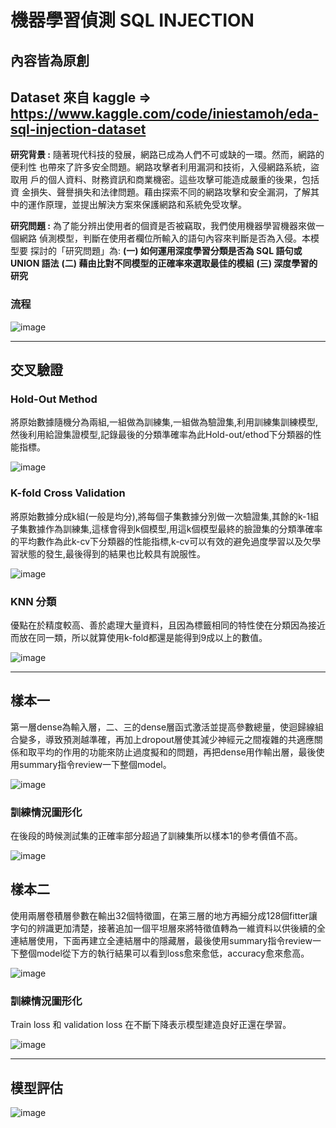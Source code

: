# 機器學習偵測 SQL INJECTION

## **內容皆為原創**


## **Dataset 來自 kaggle** => https://www.kaggle.com/code/iniestamoh/eda-sql-injection-dataset

**研究背景 :** 隨著現代科技的發展，網路已成為人們不可或缺的一環。然而，網路的便利性 也帶來了許多安全問題。網路攻擊者利用漏洞和技術，入侵網路系統，盜取用 戶的個人資料、財務資訊和商業機密。這些攻擊可能造成嚴重的後果，包括資 金損失、聲譽損失和法律問題。藉由探索不同的網路攻擊和安全漏洞，了解其 中的運作原理，並提出解決方案來保護網路和系統免受攻擊。 

**研究問題 :** 為了能分辨出使用者的個資是否被竊取，我們使用機器學習機器來做一個網路 偵測模型，判斷在使用者欄位所輸入的語句內容來判斷是否為入侵。本模型要 探討的「研究問題」為: 
       **(一)   如何運用深度學習分類是否為 SQL 語句或 UNION 語法**
       **(二)  藉由比對不同模型的正確率來選取最佳的模組**
       **(三)   深度學習的研究**
       


### 流程
![image](https://github.com/ali1234-56/try/blob/master/%E6%9C%9F%E4%B8%AD/%E5%9C%96%E7%89%87/1.PNG)


---

## 交叉驗證

### Hold-Out Method

將原始數據隨機分為兩組,一組做為訓練集,一組做為驗證集,利用訓練集訓練模型,然後利用給證集證模型,記錄最後的分類準確率為此Hold-out/ethod下分類器的性能指標。

![image](https://github.com/ali1234-56/try/blob/master/%E6%9C%9F%E4%B8%AD/%E5%9C%96%E7%89%87/3.PNG)



### K-fold Cross Validation

將原始數據分成k組(一般是均分),將每個子集數據分別做一次驗證集,其餘的k-1組子集數據作為訓練集,這樣會得到k個模型,用這k個模型最終的臉證集的分類準確率的平均數作為此k-cv下分類器的性能指標,k-cv可以有效的避免過度學習以及欠學習狀態的發生,最後得到的結果也比較具有說服性。

![image](https://github.com/ali1234-56/try/blob/master/%E6%9C%9F%E4%B8%AD/%E5%9C%96%E7%89%87/4.PNG)



### KNN 分類

優點在於精度較高、善於處理大量資料，且因為標籤相同的特性使在分類因為接近而放在同一類，所以就算使用k-fold都還是能得到9成以上的數值。

![image](https://github.com/ali1234-56/try/blob/master/%E6%9C%9F%E4%B8%AD/%E5%9C%96%E7%89%87/5.PNG)


---

## 樣本一

第一層dense為輸入層，二、三的dense層函式激活並提高參數總量，使迴歸線組合變多，導致預測越準確，再加上dropout層使其減少神經元之間複雜的共適應關係和取平均的作用的功能來防止過度擬和的問題，再把dense用作輸出層，最後使用summary指令review一下整個model。

![image](https://github.com/ali1234-56/try/blob/master/%E6%9C%9F%E4%B8%AD/%E5%9C%96%E7%89%87/6.PNG)

### 訓練情況圖形化

在後段的時候測試集的正確率部分超過了訓練集所以樣本1的參考價值不高。

![image](https://github.com/ali1234-56/try/blob/master/%E6%9C%9F%E4%B8%AD/%E5%9C%96%E7%89%87/7.PNG)


## 樣本二

使用兩層卷積層參數在輸出32個特徵圖，在第三層的地方再細分成128個fitter讓字句的辨識更加清楚，接著追加一個平坦層來將特徵值轉為一維資料以供後續的全連結層使用，下面再建立全連結層中的隱藏層，最後使用summary指令review一下整個model從下方的執行結果可以看到loss愈來愈低，accuracy愈來愈高。

![image](https://github.com/ali1234-56/try/blob/master/%E6%9C%9F%E4%B8%AD/%E5%9C%96%E7%89%87/8.PNG)

### 訓練情況圖形化

Train loss 和 validation loss 在不斷下降表示模型建造良好正還在學習。

![image](https://github.com/ali1234-56/try/blob/master/%E6%9C%9F%E4%B8%AD/%E5%9C%96%E7%89%87/9.PNG)


---
## 模型評估
![image](https://github.com/ali1234-56/try/blob/master/%E6%9C%9F%E4%B8%AD/%E5%9C%96%E7%89%87/10.PNG)
